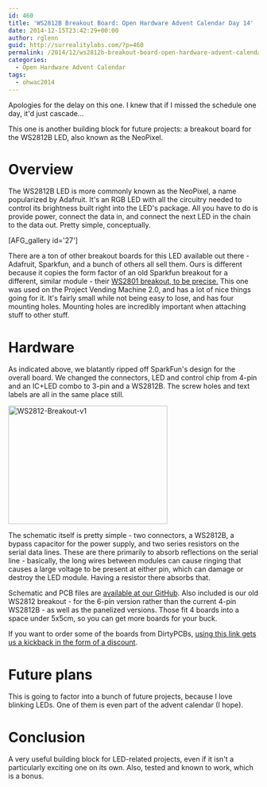 ```yaml
---
id: 460
title: 'WS2812B Breakout Board: Open Hardware Advent Calendar Day 14'
date: 2014-12-15T23:42:29+00:00
author: rglenn
guid: http://surrealitylabs.com/?p=460
permalink: /2014/12/ws2812b-breakout-board-open-hardware-advent-calendar-day-14/
categories:
  - Open Hardware Advent Calendar
tags:
  - ohwac2014
---
```

Apologies for the delay on this one. I knew that if I missed the schedule one day, it'd just cascade...

This one is another building block for future projects: a breakout board for the WS2812B LED, also known as the NeoPixel.

<h1>Overview</h1>
The WS2812B LED is more commonly known as the NeoPixel, a name popularized by Adafruit. It's an RGB LED with all the circuitry needed to control its brightness built right into the LED's package. All you have to do is provide power, connect the data in, and connect the next LED in the chain to the data out. Pretty simple, conceptually.

[AFG_gallery id='27']

There are a ton of other breakout boards for this LED available out there - Adafruit, Sparkfun, and a bunch of others all sell them. Ours is different because it copies the form factor of an old Sparkfun breakout for a different, similar module - their <a href="https://www.sparkfun.com/products/retired/10504" target="_blank">WS2801 breakout, to be precise.</a> This one was used on the Project Vending Machine 2.0, and has a lot of nice things going for it. It's fairly small while not being easy to lose, and has four mounting holes. Mounting holes are incredibly important when attaching stuff to other stuff.

<h1>Hardware</h1>
As indicated above, we blatantly ripped off SparkFun's design for the overall board. We changed the connectors, LED and control chip from 4-pin and an IC+LED combo to 3-pin and a WS2812B. The screw holes and text labels are all in the same place still.

<a href="http://www.flickr.com/photos/61091961@N06/15845574428/" title="WS2812-Breakout-v1" rel="lightbox"><img src="http://farm8.staticflickr.com/7469/15845574428_ec5b7de80a_n.jpg" width="320" height="238" alt="WS2812-Breakout-v1" title="WS2812-Breakout-v1" class="aligncenter"></a>

The schematic itself is pretty simple - two connectors, a WS2812B, a bypass capacitor for the power supply, and two series resistors on the serial data lines. These are there primarily to absorb reflections on the serial line - basically, the long wires between modules can cause ringing that causes a large voltage to be present at either pin, which can damage or destroy the LED module. Having a resistor there absorbs that.

Schematic and PCB files are <a href="https://github.com/SurrealityLabs/WS2812Breakout" target="_blank">available at our GitHub</a>. Also included is our old WS2812 breakout - for the 6-pin version rather than the current 4-pin WS2812B - as well as the panelized versions. Those fit 4 boards into a space under 5x5cm, so you can get more boards for your buck.

If you want to order some of the boards from DirtyPCBs, <a href="http://dirtypcbs.com/view.php?share=2713&accesskey=6736006d60aca24d053561f56424ec3f" target="_blank">using this link gets us a kickback in the form of a discount</a>.

<h1>Future plans</h1>
This is going to factor into a bunch of future projects, because I love blinking LEDs. One of them is even part of the advent calendar (I hope).

<h1>Conclusion</h1>
A very useful building block for LED-related projects, even if it isn't a particularly exciting one on its own. Also, tested and known to work, which is a bonus.